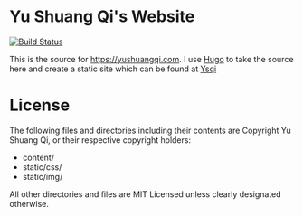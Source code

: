 # Yu Shuang Qi's Website
[![Build Status](https://travis-ci.org/ysqi/ysqi.github.io.svg?branch=master)](https://travis-ci.org/ysqi/ysqi.github.io)

This is the source for https://yushuangqi.com. I use [Hugo](http://hugo.spf13.com) to
take the source here and create a static site which can be found at [Ysqi](https://yushuangqi.com)

# License

The following files and directories including their contents are Copyright Yu Shuang Qi, or
their respective copyright holders:

* content/
* static/css/
* static/img/

All other directories and files are MIT Licensed unless clearly
designated otherwise.